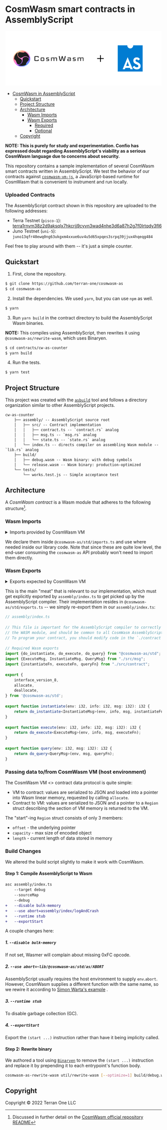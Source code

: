 # CosmWasm smart contracts in AssemblyScript

<div align="center">

![image](./banner.png)

</div>

<!-- TOC -->

* [CosmWasm in AssemblyScript](#cosmwasm-in-assemblyscript)
	* [Quickstart](#quickstart)
	* [Project Structure](#project-structure)
	* [Architecture](#architecture)
		* [Wasm Imports](#wasm-imports)
		* [Wasm Exports](#wasm-exports)
			* [Required](#required)
			* [Optional](#optional)
	* [Copyright](#copyright)

<!-- TOC -->

**NOTE: This is purely for study and experimentation. Confio has expressed doubt regarding AssemblyScript's viability as
a serious CosmWasm language due to concerns about security.**

This repository contains a sample implementation of several CosmWasm smart contracts written in AssemblyScript. We test
the behavior of our contracts against [`cosmwasm-vm-js`](https://github.com/terran-one/cosmwasm-vm-js), a
JavaScript-based runtime for CosmWasm that is convenient to instrument and run locally.

### Uploaded Contracts

The AssemblyScript contract shown in this repository are uploaded to the following addresses:

- Terra
  Testnet (`pisco-1`): [terra1rnvm38z2d9aksqlx7hkcrjj9cyvn3wad4nhe3d6a87h2g7f0lrtqdy3fl6](https://finder.terra.money/testnet/address/terra1rnvm38z2d9aksqlx7hkcrjj9cyvn3wad4nhe3d6a87h2g7f0lrtqdy3fl6)
- Juno Testnet (`uni-5`): `juno13qfr40ewq0ng63ukgxm4xxue6uv4u5d65xpqes3srpq39jjux4hqeqg484`

Feel free to play around with them -- it's just a simple counter.

## Quickstart

1. First, clone the repository.

```bash
$ git clone https://github.com/terran-one/cosmwasm-as
$ cd cosmwasm-as
```

2. Install the dependencies. We used `yarn`, but you can use `npm` as well.

```bash
$ yarn
```

3. Run `yarn build` in the contract directory to build the AssemblyScript Wasm binaries.

**NOTE:** This compiles using AssemblyScript, then rewrites it using `@cosmwasm-as/rewrite-wasm`, which uses
Binaryen.

```bash
$ cd contracts/cw-as-counter
$ yarn build
```

4. Run the tests.

```bash
$ yarn test
```

## Project Structure

This project was created with the [`asbuild`](https://github.com/AssemblyScript/asbuild) tool and follows a directory
organization similar to other AssemblyScript projects.

```text
cw-as-counter
    ├── assembly/ -- AssemblyScript source root
    │   ├── src/ -- Contract implementation
    │   │   ├── contract.ts -- `contract.rs` analog
    │   │   ├── msg.ts -- `msg.rs` analog
    │   │   └── state.ts -- `state.rs` analog
    │   └── index.ts -- directs compiler on assembling Wasm module -- `lib.rs` analog
    ├── build/
    │   ├── debug.wasm -- Wasm binary: with debug symbols
    │   └── release.wasm -- Wasm binary: production-optimized
    └── tests/
        └── works.test.js -- Simple acceptance test
```

## Architecture

A *CosmWasm contract* is a Wasm module that adheres to the following structure[^1].

[^1]: Discussed in further detail on
the [CosmWasm official repository README](https://github.com/CosmWasm/cosmwasm/blob/007fd626c67945fc548a99b6ba06aefcd0bb4195/README.md)

### Wasm Imports

<details><summary>Imports provided by CosmWasm VM</summary>

```rust
extern "C" {
	#[cfg(feature = "abort")]
	fn abort(source_ptr: u32);

	fn db_read(key: u32) -> u32;
	fn db_write(key: u32, value: u32);
	fn db_remove(key: u32);

	#[cfg(feature = "iterator")]
	fn db_scan(start_ptr: u32, end_ptr: u32, order: i32) -> u32;
	#[cfg(feature = "iterator")]
	fn db_next(iterator_id: u32) -> u32;

	fn addr_validate(source_ptr: u32) -> u32;
	fn addr_canonicalize(source_ptr: u32, destination_ptr: u32) -> u32;
	fn addr_humanize(source_ptr: u32, destination_ptr: u32) -> u32;

	fn secp256k1_verify(message_hash_ptr: u32, signature_ptr: u32, public_key_ptr: u32) -> u32;
	fn secp256k1_recover_pubkey(
		message_hash_ptr: u32,
		signature_ptr: u32,
		recovery_param: u32,
	) -> u64;

	fn ed25519_verify(message_ptr: u32, signature_ptr: u32, public_key_ptr: u32) -> u32;
	fn ed25519_batch_verify(messages_ptr: u32, signatures_ptr: u32, public_keys_ptr: u32) -> u32;

	fn debug(source_ptr: u32);

	fn query_chain(request: u32) -> u32;
}
```

</details>

We declare them inside `@cosmwasm-as/std/imports.ts` and use where needed inside our library code.
Note that since these are quite low level, the end-user consuming the `cosmwasm-as` API probably won't need to import
them directly.

### Wasm Exports

<details><summary>Exports expected by CosmWasm VM</summary>

##### Required

```rust
extern "C" {
	fn allocate(size: usize) -> u32;
	fn deallocate(pointer: u32);
	fn instantiate(env_ptr: u32, info_ptr: u32, msg_ptr: u32) -> u32;
	fn interface_version_8() -> ();
}
```

#### Optional

```rust
extern "C" {
	fn execute(env_ptr: u32, info_ptr: u32, msg_ptr: u32) -> u32;
	fn query(env_ptr: u32, msg_ptr: u32) -> u32;

	// TODO: the following have yet to be implemented
	fn migrate(env_ptr: u32, msg_ptr: u32) -> u32;
	fn reply(env_ptr: u32, msg_ptr: u32) -> u32;
	fn sudo(env_ptr: u32, msg_ptr: u32) -> u32;
	fn ibc_channel_open(env_ptr: u32, msg_ptr: u32) -> u32;
	fn ibc_channel_connect(env_ptr: u32, msg_ptr: u32) -> u32;
	fn ibc_channel_close(env_ptr: u32, msg_ptr: u32) -> u32;
	fn ibc_packet_receive(env_ptr: u32, msg_ptr: u32) -> u32;
	fn ibc_packet_ack(env_ptr: u32, msg_ptr: u32) -> u32;
	fn ibc_packet_timeout(env_ptr: u32, msg_ptr: u32) -> u32;
}
```

</details>

This is the main "meat" that is relevant to our implementation, which must get explicitly exported
by `assembly/index.ts` to get picked up by the AssemblyScript compiler.
Their implementation resides in `@cosmwasm-as/std/exports.ts` -- we simply re-export them in our `assembly/index.ts`:

```ts
// assembly/index.ts

// This file is important for the AssemblyScript compiler to correctly construct
// the WASM module, and should be common to all CosmWasm AssemblyScript projects.
// To program your contract, you should modify code in the `./contract` folder.

// Required Wasm exports
import {do_instantiate, do_execute, do_query} from "@cosmwasm-as/std";
import {ExecuteMsg, InstantiateMsg, QueryMsg} from "./src/msg";
import {instantiateFn, executeFn, queryFn} from "./src/contract";

export {
	interface_version_8,
	allocate,
	deallocate,
} from '@cosmwasm-as/std';

export function instantiate(env: i32, info: i32, msg: i32): i32 {
	return do_instantiate<InstantiateMsg>(env, info, msg, instantiateFn);
}

export function execute(env: i32, info: i32, msg: i32): i32 {
	return do_execute<ExecuteMsg>(env, info, msg, executeFn);
}

export function query(env: i32, msg: i32): i32 {
	return do_query<QueryMsg>(env, msg, queryFn);
}
```

### Passing data to/from CosmWasm VM (host environment)

The CosmWasm VM <> contract data protocol is quite simple:

- VM to contract: values are serialized to JSON and loaded into a pointer into Wasm linear memory, requested by
  calling `allocate`.
- Contract to VM: values are serialized to JSON and a pointer to a `Region` struct describing the section of VM memory
  is returned to the VM.

The "start"-ing `Region` struct consists of only 3 members:

- `offset`  - the underlying pointer
- `capacity` - max size of encoded object
- `length` - current length of data stored in memory

### Build Changes

We altered the build script slightly to make it work with CosmWasm.

#### Step 1: Compile AssemblyScript to Wasm

```diff
asc assembly/index.ts
	--target debug
	--sourceMap
	--debug
+	--disable bulk-memory
+	--use abort=assembly/index/logAndCrash
+	--runtime stub
+	--exportStart
```

A couple changes here:

##### 1. `--disable bulk-memory`

If not set, Wasmer will complain about missing 0xFC opcode.

##### 2. `--use abort=~lib/@cosmwasm-as/std/as/ABORT`

AssemblyScript usually requires the host environment to supply `env`.`abort`.
However, CosmWasm supplies a different function with the same name, so we rewire it according
to [Simon Warta's example](https://github.com/CosmWasm/cosmwasm/blob/1a356a249c7f0fc655c9070776775a765ab7da2f/contracts/assemblyscript-poc/contract/src/cosmwasm-std/cosmwasm.ts#L106-L126)
.

##### 3. `--runtime stub`

To disable garbage collection (GC).

##### 4. `--exportStart`

Export the `(start ...)` instruction rather than have it being implicity called.

#### Step 2: Rewrite binary

We authored a tool using [`Binaryen`](https://github.com/bytecode-alliance/binaryen) to remove the `(start ...)`
instruction and replace it by prepending it to each entrypoint's function body.

```bash
cosmwasm-as-rewrite-wasm util/rewrite-wasm [--optimize=1] build/debug.wasm
```

## Copyright

Copyright &copy; 2022 Terran One LLC


